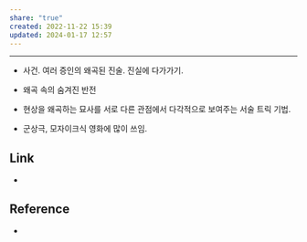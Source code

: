 ```yaml
---
share: "true"
created: 2022-11-22 15:39
updated: 2024-01-17 12:57
---
```


---

- 사건. 여러 증인의 왜곡된 진술. 진실에 다가가기.
- 왜곡 속의 숨겨진 반전

- 현상을 왜곡하는 묘사를 서로 다른 관점에서 다각적으로 보여주는 서술 트릭 기법.
- 군상극, 모자이크식 영화에 많이 쓰임.


## Link
- 


## Reference
- 